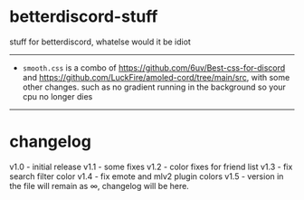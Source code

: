 # betterdiscord-stuff

stuff for betterdiscord, whatelse would it be idiot

---
- `smooth.css` is a combo of https://github.com/6uv/Best-css-for-discord and https://github.com/LuckFire/amoled-cord/tree/main/src, with some other changes. such as no gradient running in the background so your cpu no longer dies

---
# changelog
v1.0 - initial release 
v1.1 - some fixes
v1.2 - color fixes for friend list
v1.3 - fix search filter color
v1.4 - fix emote and mlv2 plugin colors
v1.5 - version in the file will remain as ∞, changelog will be here.
